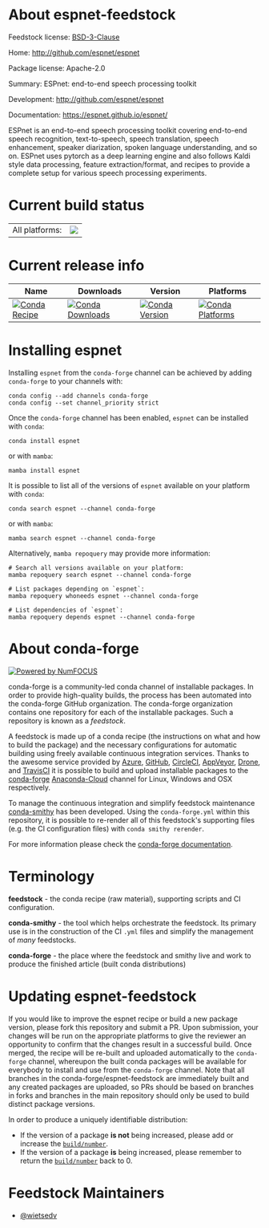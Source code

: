 About espnet-feedstock
======================

Feedstock license: [BSD-3-Clause](https://github.com/conda-forge/espnet-feedstock/blob/main/LICENSE.txt)

Home: http://github.com/espnet/espnet

Package license: Apache-2.0

Summary: ESPnet: end-to-end speech processing toolkit

Development: http://github.com/espnet/espnet

Documentation: https://espnet.github.io/espnet/

ESPnet is an end-to-end speech processing toolkit covering end-to-end speech recognition, text-to-speech, speech translation, speech enhancement, speaker diarization, spoken language understanding, and so on. ESPnet uses pytorch as a deep learning engine and also follows Kaldi style data processing, feature extraction/format, and recipes to provide a complete setup for various speech processing experiments.


Current build status
====================


<table><tr><td>All platforms:</td>
    <td>
      <a href="https://dev.azure.com/conda-forge/feedstock-builds/_build/latest?definitionId=17541&branchName=main">
        <img src="https://dev.azure.com/conda-forge/feedstock-builds/_apis/build/status/espnet-feedstock?branchName=main">
      </a>
    </td>
  </tr>
</table>

Current release info
====================

| Name | Downloads | Version | Platforms |
| --- | --- | --- | --- |
| [![Conda Recipe](https://img.shields.io/badge/recipe-espnet-green.svg)](https://anaconda.org/conda-forge/espnet) | [![Conda Downloads](https://img.shields.io/conda/dn/conda-forge/espnet.svg)](https://anaconda.org/conda-forge/espnet) | [![Conda Version](https://img.shields.io/conda/vn/conda-forge/espnet.svg)](https://anaconda.org/conda-forge/espnet) | [![Conda Platforms](https://img.shields.io/conda/pn/conda-forge/espnet.svg)](https://anaconda.org/conda-forge/espnet) |

Installing espnet
=================

Installing `espnet` from the `conda-forge` channel can be achieved by adding `conda-forge` to your channels with:

```
conda config --add channels conda-forge
conda config --set channel_priority strict
```

Once the `conda-forge` channel has been enabled, `espnet` can be installed with `conda`:

```
conda install espnet
```

or with `mamba`:

```
mamba install espnet
```

It is possible to list all of the versions of `espnet` available on your platform with `conda`:

```
conda search espnet --channel conda-forge
```

or with `mamba`:

```
mamba search espnet --channel conda-forge
```

Alternatively, `mamba repoquery` may provide more information:

```
# Search all versions available on your platform:
mamba repoquery search espnet --channel conda-forge

# List packages depending on `espnet`:
mamba repoquery whoneeds espnet --channel conda-forge

# List dependencies of `espnet`:
mamba repoquery depends espnet --channel conda-forge
```


About conda-forge
=================

[![Powered by
NumFOCUS](https://img.shields.io/badge/powered%20by-NumFOCUS-orange.svg?style=flat&colorA=E1523D&colorB=007D8A)](https://numfocus.org)

conda-forge is a community-led conda channel of installable packages.
In order to provide high-quality builds, the process has been automated into the
conda-forge GitHub organization. The conda-forge organization contains one repository
for each of the installable packages. Such a repository is known as a *feedstock*.

A feedstock is made up of a conda recipe (the instructions on what and how to build
the package) and the necessary configurations for automatic building using freely
available continuous integration services. Thanks to the awesome service provided by
[Azure](https://azure.microsoft.com/en-us/services/devops/), [GitHub](https://github.com/),
[CircleCI](https://circleci.com/), [AppVeyor](https://www.appveyor.com/),
[Drone](https://cloud.drone.io/welcome), and [TravisCI](https://travis-ci.com/)
it is possible to build and upload installable packages to the
[conda-forge](https://anaconda.org/conda-forge) [Anaconda-Cloud](https://anaconda.org/)
channel for Linux, Windows and OSX respectively.

To manage the continuous integration and simplify feedstock maintenance
[conda-smithy](https://github.com/conda-forge/conda-smithy) has been developed.
Using the ``conda-forge.yml`` within this repository, it is possible to re-render all of
this feedstock's supporting files (e.g. the CI configuration files) with ``conda smithy rerender``.

For more information please check the [conda-forge documentation](https://conda-forge.org/docs/).

Terminology
===========

**feedstock** - the conda recipe (raw material), supporting scripts and CI configuration.

**conda-smithy** - the tool which helps orchestrate the feedstock.
                   Its primary use is in the construction of the CI ``.yml`` files
                   and simplify the management of *many* feedstocks.

**conda-forge** - the place where the feedstock and smithy live and work to
                  produce the finished article (built conda distributions)


Updating espnet-feedstock
=========================

If you would like to improve the espnet recipe or build a new
package version, please fork this repository and submit a PR. Upon submission,
your changes will be run on the appropriate platforms to give the reviewer an
opportunity to confirm that the changes result in a successful build. Once
merged, the recipe will be re-built and uploaded automatically to the
`conda-forge` channel, whereupon the built conda packages will be available for
everybody to install and use from the `conda-forge` channel.
Note that all branches in the conda-forge/espnet-feedstock are
immediately built and any created packages are uploaded, so PRs should be based
on branches in forks and branches in the main repository should only be used to
build distinct package versions.

In order to produce a uniquely identifiable distribution:
 * If the version of a package **is not** being increased, please add or increase
   the [``build/number``](https://docs.conda.io/projects/conda-build/en/latest/resources/define-metadata.html#build-number-and-string).
 * If the version of a package **is** being increased, please remember to return
   the [``build/number``](https://docs.conda.io/projects/conda-build/en/latest/resources/define-metadata.html#build-number-and-string)
   back to 0.

Feedstock Maintainers
=====================

* [@wietsedv](https://github.com/wietsedv/)

